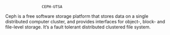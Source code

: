                     CEPH-UTSA
Ceph is a free software storage platform that stores data on a single distributed computer cluster, and provides interfaces for object-, block- and file-level storage. It’s a fault tolerant distributed clustered file system.

